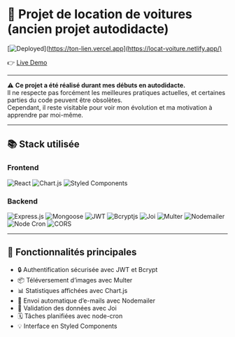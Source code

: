 # 🚗 Projet de location de voitures (ancien projet autodidacte)

[![Deployed](https://img.shields.io/badge/Site%20en%20ligne-Disponible-32CD32?style=for-the-badge)](https://ton-lien.vercel.app](https://locat-voiture.netlify.app/)

👉 [Live Demo](https://locat-voiture.netlify.app/)

---

⚠️ **Ce projet a été réalisé durant mes débuts en autodidacte.**  
Il ne respecte pas forcément les meilleures pratiques actuelles, et certaines parties du code peuvent être obsolètes.  
Cependant, il reste visitable pour voir mon évolution et ma motivation à apprendre par moi-même.

---

## 📚 Stack utilisée

### Frontend

<p align="left">
  <img src="https://img.shields.io/badge/React-61DAFB?style=for-the-badge&logo=react&logoColor=black" alt="React" />
  <img src="https://img.shields.io/badge/Chart.js-FF6384?style=for-the-badge&logo=chartdotjs&logoColor=white" alt="Chart.js" />
  <img src="https://img.shields.io/badge/Styled%20Components-DB7093?style=for-the-badge&logo=styled-components&logoColor=white" alt="Styled Components" />
</p>

### Backend

<p align="left">
  <img src="https://img.shields.io/badge/Express.js-000000?style=for-the-badge&logo=express&logoColor=white" alt="Express.js" />
  <img src="https://img.shields.io/badge/Mongoose-880000?style=for-the-badge&logo=mongodb&logoColor=white" alt="Mongoose" />
  <img src="https://img.shields.io/badge/JSONWebToken-000000?style=for-the-badge&logo=jsonwebtokens&logoColor=white" alt="JWT" />
  <img src="https://img.shields.io/badge/Bcryptjs-F4B400?style=for-the-badge" alt="Bcryptjs" />
  <img src="https://img.shields.io/badge/Joi-4B32C3?style=for-the-badge" alt="Joi" />
  <img src="https://img.shields.io/badge/Multer-3A3A3A?style=for-the-badge" alt="Multer" />
  <img src="https://img.shields.io/badge/Nodemailer-yellow?style=for-the-badge" alt="Nodemailer" />
  <img src="https://img.shields.io/badge/Node%20Cron-7D4698?style=for-the-badge" alt="Node Cron" />
  <img src="https://img.shields.io/badge/CORS-0056D2?style=for-the-badge" alt="CORS" />
</p>

---

## 🧩 Fonctionnalités principales

- 🔒 Authentification sécurisée avec JWT et Bcrypt
- 📦 Téléversement d’images avec Multer
- 📊 Statistiques affichées avec Chart.js
- 📧 Envoi automatique d’e-mails avec Nodemailer
- 🧼 Validation des données avec Joi
- 🗓️ Tâches planifiées avec node-cron
- 💡 Interface en Styled Components
